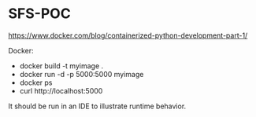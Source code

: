# SFS-POC

https://www.docker.com/blog/containerized-python-development-part-1/

Docker:
- docker build -t myimage .
- docker run -d -p 5000:5000 myimage
- docker ps
- curl http://localhost:5000

It should be run in an IDE to illustrate runtime behavior.

